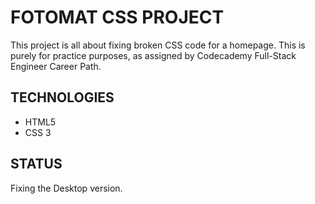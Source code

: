 # FOTOMAT CSS PROJECT
This project is all about fixing broken CSS code for a homepage.
This is purely for practice purposes, as assigned by Codecademy Full-Stack Engineer Career Path.

## TECHNOLOGIES
- HTML5
- CSS 3

## STATUS
Fixing the Desktop version.